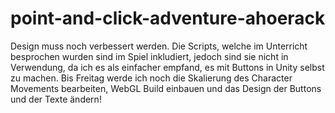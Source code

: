 # point-and-click-adventure-ahoerack
Design muss noch verbessert werden.
Die Scripts, welche im Unterricht besprochen wurden sind im Spiel inkludiert, jedoch sind sie nicht in Verwendung, da ich es als einfacher empfand, es mit Buttons in Unity selbst zu machen.
Bis Freitag werde ich noch die Skalierung des Character Movements bearbeiten, WebGL Build einbauen und das Design der Buttons und der Texte ändern!